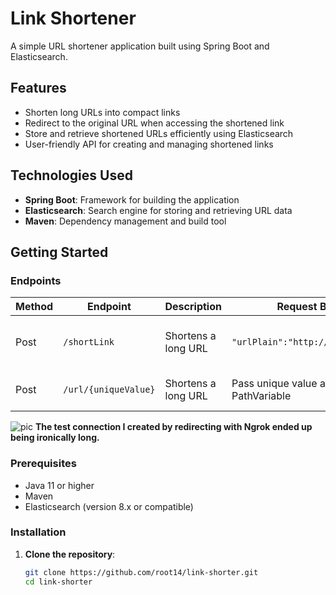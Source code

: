 # Link Shortener

A simple URL shortener application built using Spring Boot and Elasticsearch.

## Features

- Shorten long URLs into compact links
- Redirect to the original URL when accessing the shortened link
- Store and retrieve shortened URLs efficiently using Elasticsearch
- User-friendly API for creating and managing shortened links

## Technologies Used

- **Spring Boot**: Framework for building the application
- **Elasticsearch**: Search engine for storing and retrieving URL data
- **Maven**: Dependency management and build tool

## Getting Started

### Endpoints

| Method | Endpoint |Description | Request Body | Response |
| --- | --- | --- | --- | --- |
| Post |```/shortLink```| Shortens a long URL | ``` "urlPlain":"http://google.co12" ``` | Shortened URL with unique value |
| Post |```/url/{uniqueValue}``` | Shortens a long URL | Pass unique value as PathVariable | Redirect to original URL |


![pic](https://github.com/user-attachments/assets/e0ea9a43-e725-4c19-98cf-fd737eac2723)
**The test connection I created by redirecting with Ngrok ended up being ironically long.**


### Prerequisites

- Java 11 or higher
- Maven
- Elasticsearch (version 8.x or compatible)

### Installation

1. **Clone the repository**:

   ```bash
   git clone https://github.com/root14/link-shorter.git
   cd link-shorter
